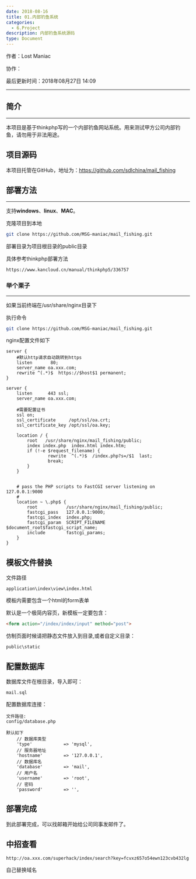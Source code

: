 ```yaml
---
date: 2018-08-16
title: 01.内部钓鱼系统
categories:
  - 6.Project
description: 内部钓鱼系统源码
type: Document
---
```


作者：Lost Maniac

协作：

最后更新时间：2018年08月27日 14:09

-----

## 简介
---

本项目是基于thinkphp写的一个内部钓鱼网站系统。用来测试甲方公司内部钓鱼，请勿用于非法用途。

## 项目源码

本项目托管在GitHub，地址为：https://github.com/sdlchina/mail_fishing

## 部署方法
---

支持**windows**、**linux**、**MAC**。

克隆项目到本地
```bash
git clone https://github.com/MSG-maniac/mail_fishing.git
```
部署目录为项目根目录的public目录

具体参考thinkphp部署方法 
```url
https://www.kancloud.cn/manual/thinkphp5/336757
```

### 举个栗子
---
如果当前终端在/usr/share/nginx目录下

执行命令
```bash
git clone https://github.com/MSG-maniac/mail_fishing.git
```

nginx配置文件如下
```nginx
server {
    #默认http请求自动跳转到https
    listen       80;
    server_name oa.xxx.com;
    rewrite ^(.*)$  https://$host$1 permanent;
}

server {
    listen      443 ssl;
    server_name oa.xxx.com;

    #需要配置证书
    ssl on;
    ssl_certificate     /opt/ssl/oa.crt;
    ssl_certificate_key /opt/ssl/oa.key;

    location / {
        root   /usr/share/nginx/mail_fishing/public;
        index index.php  index.html index.htm;
        if (!-e $request_filename) {
                rewrite  ^(.*)$  /index.php?s=/$1  last;
                break;
        }
    }


    # pass the PHP scripts to FastCGI server listening on 127.0.0.1:9000
    #
    location ~ \.php$ {
        root           /usr/share/nginx/mail_fishing/public;
        fastcgi_pass   127.0.0.1:9000;
        fastcgi_index  index.php;
        fastcgi_param  SCRIPT_FILENAME   $document_root$fastcgi_script_name;
        include        fastcgi_params;
    }
}
```

## 模板文件替换

文件路径
```file
application\index\view\index.html
```
模板内需要包含一个html的form表单

默认是一个极简内容页，新模板一定要包含：
```html
<form action="/index/index/input" method="post">
```

仿制页面时候请把静态文件放入到目录,或者自定义目录：
```
public\static
```

## 配置数据库

数据库文件在根目录，导入即可：
```
mail.sql
```

配置数据库连接：
```
文件路径:
config/database.php

默认如下
    // 数据库类型
    'type'            => 'mysql',
    // 服务器地址
    'hostname'        => '127.0.0.1',
    // 数据库名
    'database'        => 'mail',
    // 用户名
    'username'        => 'root',
    // 密码
    'password'        => '',
```

## 部署完成

到此部署完成，可以找邮箱开始给公司同事发邮件了。

## 中招查看

```
http://oa.xxx.com/superhack/index/search?key=fcvxz657o54ewn123cvb432lg
```
自己替换域名